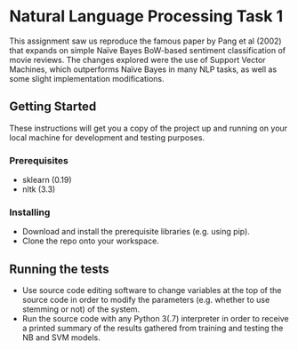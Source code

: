 # Natural Language Processing Task 1

This assignment saw us reproduce the famous paper by Pang et al (2002) that expands on simple Naïve Bayes BoW-based sentiment classification of movie reviews. The changes explored were the use of Support Vector Machines, which outperforms Naïve Bayes in many NLP tasks, as well as some slight implementation modifications. 

## Getting Started

These instructions will get you a copy of the project up and running on your local machine for development and testing purposes.

### Prerequisites

* sklearn (0.19)
* nltk (3.3)

### Installing

* Download and install the prerequisite libraries (e.g. using pip).
* Clone the repo onto your workspace.

## Running the tests

* Use source code editing software to change variables at the top of the source code in order to modify the parameters (e.g. whether to use stemming or not) of the system.
* Run the source code with any Python 3(.7) interpreter in order to receive a printed summary of the results gathered from training and testing the NB and SVM models.

